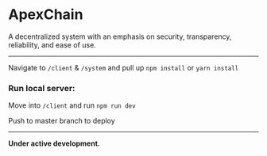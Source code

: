 # ApexChain

A decentralized system with an emphasis on security, transparency, reliability, and ease of use.

<hr>

Navigate to ```/client``` & ```/system``` and pull up ```npm install``` or ```yarn install```

### Run local server:
Move into ```/client``` and run ```npm run dev```

Push to master branch to deploy

<hr>

**Under active development.**